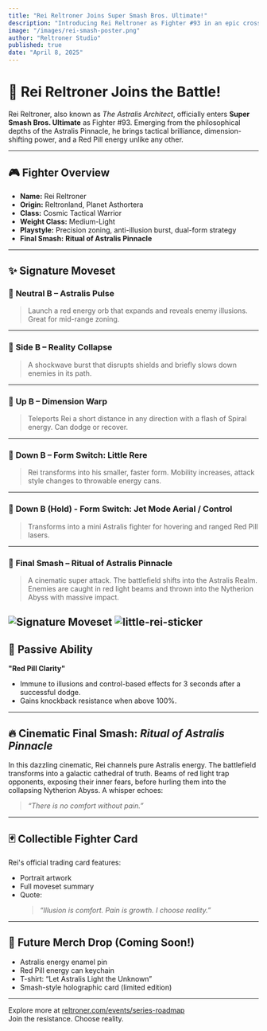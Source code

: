 ```yaml
---
title: "Rei Reltroner Joins Super Smash Bros. Ultimate!"
description: "Introducing Rei Reltroner as Fighter #93 in an epic crossover from the Astralis Pinnacle to Smash. Discover his moveset, Final Smash, and what makes him a truly unique fighter."
image: "/images/rei-smash-poster.png"
author: "Reltroner Studio"
published: true
date: "April 8, 2025"
---
```


# 🧠 Rei Reltroner Joins the Battle!

Rei Reltroner, also known as *The Astralis Architect*, officially enters **Super Smash Bros. Ultimate** as Fighter #93. Emerging from the philosophical depths of the Astralis Pinnacle, he brings tactical brilliance, dimension-shifting power, and a Red Pill energy unlike any other.

---

## 🎮 Fighter Overview

- **Name:** Rei Reltroner  
- **Origin:** Reltronland, Planet Asthortera  
- **Class:** Cosmic Tactical Warrior  
- **Weight Class:** Medium-Light  
- **Playstyle:** Precision zoning, anti-illusion burst, dual-form strategy  
- **Final Smash:** **Ritual of Astralis Pinnacle**

---

## ✨ Signature Moveset

### 🔹 **Neutral B – Astralis Pulse**  
> Launch a red energy orb that expands and reveals enemy illusions. Great for mid-range zoning.

---

### 🔹 **Side B – Reality Collapse**  
> A shockwave burst that disrupts shields and briefly slows down enemies in its path.

---

### 🔹 **Up B – Dimension Warp**  
> Teleports Rei a short distance in any direction with a flash of Spiral energy. Can dodge or recover.

---

### 🔹 **Down B – Form Switch: Little Rere**  
> Rei transforms into his smaller, faster form. Mobility increases, attack style changes to throwable energy cans.

---

### 🔹 **Down B (Hold) - Form Switch: Jet Mode	Aerial / Control**	
> Transforms into a mini Astralis fighter for hovering and ranged Red Pill lasers.

---

### 🔹 **Final Smash – Ritual of Astralis Pinnacle**  
> A cinematic super attack. The battlefield shifts into the Astralis Realm. Enemies are caught in red light beams and thrown into the Nytherion Abyss with massive impact.

![Signature Moveset](/images/litlle-rere-jet.png)
![little-rei-sticker](/images/little-rei-sticker.png)
---

## 🌟 Passive Ability

**"Red Pill Clarity"**  
- Immune to illusions and control-based effects for 3 seconds after a successful dodge.  
- Gains knockback resistance when above 100%.

---

## 🔥 Cinematic Final Smash: *Ritual of Astralis Pinnacle*

In this dazzling cinematic, Rei channels pure Astralis energy. The battlefield transforms into a galactic cathedral of truth. Beams of red light trap opponents, exposing their inner fears, before hurling them into the collapsing Nytherion Abyss. A whisper echoes:

> *“There is no comfort without pain.”*

---

## 🃏 Collectible Fighter Card

Rei's official trading card features:
- Portrait artwork  
- Full moveset summary  
- Quote:  
  > _“Illusion is comfort. Pain is growth. I choose reality.”_

---

## 🧢 Future Merch Drop (Coming Soon!)

- Astralis energy enamel pin  
- Red Pill energy can keychain  
- T-shirt: “Let Astralis Light the Unknown”  
- Smash-style holographic card (limited edition)

---

Explore more at [reltroner.com/events/series-roadmap](https://www.reltroner.com/events/series-roadmap)  
Join the resistance. Choose reality.

